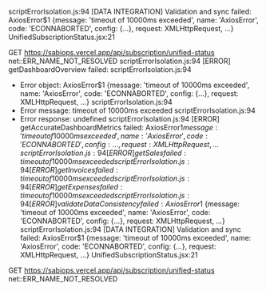 scriptErrorIsolation.js:94 
 [DATA INTEGRATION] Validation and sync failed: 
AxiosError$1 {message: 'timeout of 10000ms exceeded', name: 'AxiosError', code: 'ECONNABORTED', config: {…}, request: XMLHttpRequest, …}
UnifiedSubscriptionStatus.jsx:21 
 
 GET https://sabiops.vercel.app/api/subscription/unified-status net::ERR_NAME_NOT_RESOLVED
scriptErrorIsolation.js:94 
 [ERROR] getDashboardOverview failed:
scriptErrorIsolation.js:94 
 - Error object: 
AxiosError$1 {message: 'timeout of 10000ms exceeded', name: 'AxiosError', code: 'ECONNABORTED', config: {…}, request: XMLHttpRequest, …}
scriptErrorIsolation.js:94 
 - Error message: timeout of 10000ms exceeded
scriptErrorIsolation.js:94 
 - Error response: undefined
scriptErrorIsolation.js:94 
 [ERROR] getAccurateDashboardMetrics failed: 
AxiosError$1 {message: 'timeout of 10000ms exceeded', name: 'AxiosError', code: 'ECONNABORTED', config: {…}, request: XMLHttpRequest, …}
scriptErrorIsolation.js:94 
 [ERROR] getSales failed: timeout of 10000ms exceeded
scriptErrorIsolation.js:94 
 [ERROR] getInvoices failed: timeout of 10000ms exceeded
scriptErrorIsolation.js:94 
 [ERROR] getExpenses failed: timeout of 10000ms exceeded
scriptErrorIsolation.js:94 
 [ERROR] validateDataConsistency failed: 
AxiosError$1 {message: 'timeout of 10000ms exceeded', name: 'AxiosError', code: 'ECONNABORTED', config: {…}, request: XMLHttpRequest, …}
scriptErrorIsolation.js:94 
 [DATA INTEGRATION] Validation and sync failed: 
AxiosError$1 {message: 'timeout of 10000ms exceeded', name: 'AxiosError', code: 'ECONNABORTED', config: {…}, request: XMLHttpRequest, …}
UnifiedSubscriptionStatus.jsx:21 
 
 GET https://sabiops.vercel.app/api/subscription/unified-status net::ERR_NAME_NOT_RESOLVED